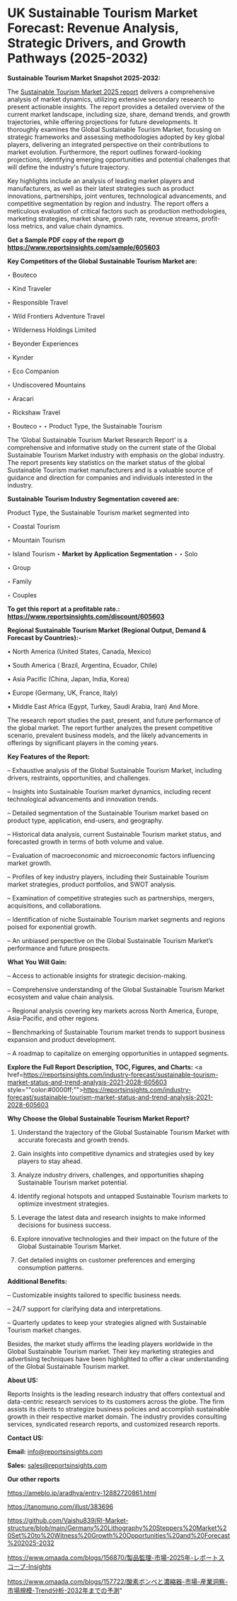 # UK Sustainable Tourism Market Forecast: Revenue Analysis, Strategic Drivers, and Growth Pathways (2025-2032)

<strong>Sustainable Tourism Market Snapshot 2025-2032:</strong>

The <a href=https://www.reportsinsights.com/sample/605603>Sustainable Tourism Market 2025 report</a> delivers a comprehensive analysis of market dynamics, utilizing extensive secondary research to present actionable insights. The report provides a detailed overview of the current market landscape, including size, share, demand trends, and growth trajectories, while offering projections for future developments. It thoroughly examines the Global Sustainable Tourism Market, focusing on strategic frameworks and assessing methodologies adopted by key global players, delivering an integrated perspective on their contributions to market evolution. Furthermore, the report outlines forward-looking projections, identifying emerging opportunities and potential challenges that will define the industry's future trajectory.

Key highlights include an analysis of leading market players and manufacturers, as well as their latest strategies such as product innovations, partnerships, joint ventures, technological advancements, and competitive segmentation by region and industry. The report offers a meticulous evaluation of critical factors such as production methodologies, marketing strategies, market share, growth rate, revenue streams, profit-loss metrics, and value chain dynamics.

<strong>Get a Sample PDF copy of the report @ <a href=https://www.reportsinsights.com/sample/605603 style=color:#0000ff;>https://www.reportsinsights.com/sample/605603</a></strong>

<strong>Key Competitors of the Global Sustainable Tourism Market are:</strong>

‣ Bouteco

‣ Kind Traveler

‣ Responsible Travel

‣ Wild Frontiers Adventure Travel

‣ Wilderness Holdings Limited

‣ Beyonder Experiences

‣ Kynder

‣ Eco Companion

‣ Undiscovered Mountains

‣ Aracari

‣ Rickshaw Travel

‣ Bouteco
‣ 
‣    Product Type, the Sustainable Tourism

The ‘Global Sustainable Tourism Market Research Report’ is a comprehensive and informative study on the current state of the Global Sustainable Tourism Market industry with emphasis on the global industry. The report presents key statistics on the market status of the global Sustainable Tourism market manufacturers and is a valuable source of guidance and direction for companies and individuals interested in the industry.

<strong>Sustainable Tourism Industry Segmentation covered are:</strong>

Product Type, the Sustainable Tourism market segmented into

‣ Coastal Tourism

‣ Mountain Tourism

‣ Island Tourism
‣ 
<strong>Market by Application Segmentation</strong>
‣
‣  Solo

‣ Group

‣ Family

‣ Couples

<strong>To get this report at a profitable rate.: <a href=https://www.reportsinsights.com/discount/605603 style=color:#0000ff;>https://www.reportsinsights.com/discount/605603</a></strong>

<strong>Regional Sustainable Tourism Market (Regional Output, Demand &amp; Forecast by Countries):-</strong>

• North America (United States, Canada, Mexico)

• South America ( Brazil, Argentina, Ecuador, Chile)

• Asia Pacific (China, Japan, India, Korea)

• Europe (Germany, UK, France, Italy)

• Middle East Africa (Egypt, Turkey, Saudi Arabia, Iran) And More.

The research report studies the past, present, and future performance of the global market. The report further analyzes the present competitive scenario, prevalent business models, and the likely advancements in offerings by significant players in the coming years.

<strong>Key Features of the Report:</strong>

– Exhaustive analysis of the Global Sustainable Tourism Market, including drivers, restraints, opportunities, and challenges.

– Insights into Sustainable Tourism market dynamics, including recent technological advancements and innovation trends.

– Detailed segmentation of the Sustainable Tourism market based on product type, application, end-users, and geography.

– Historical data analysis, current Sustainable Tourism market status, and forecasted growth in terms of both volume and value.

– Evaluation of macroeconomic and microeconomic factors influencing market growth.

– Profiles of key industry players, including their Sustainable Tourism market strategies, product portfolios, and SWOT analysis.

– Examination of competitive strategies such as partnerships, mergers, acquisitions, and collaborations.

– Identification of niche Sustainable Tourism market segments and regions poised for exponential growth.

– An unbiased perspective on the Global Sustainable Tourism Market’s performance and future prospects.

<strong>What You Will Gain:</strong>

– Access to actionable insights for strategic decision-making.

– Comprehensive understanding of the Global Sustainable Tourism Market ecosystem and value chain analysis.

– Regional analysis covering key markets across North America, Europe, Asia-Pacific, and other regions.

– Benchmarking of Sustainable Tourism market trends to support business expansion and product development.

– A roadmap to capitalize on emerging opportunities in untapped segments.

<strong>Explore the Full Report Description, TOC, Figures, and Charts:</strong>
<a href=https://reportsinsights.com/industry-forecast/sustainable-tourism-market-status-and-trend-analysis-2021-2028-605603 style=""color:#0000ff;"">https://reportsinsights.com/industry-forecast/sustainable-tourism-market-status-and-trend-analysis-2021-2028-605603</a>

<strong>Why Choose the Global Sustainable Tourism Market Report?</strong>

1. Understand the trajectory of the Global Sustainable Tourism Market with accurate forecasts and growth trends.

2. Gain insights into competitive dynamics and strategies used by key players to stay ahead.

3. Analyze industry drivers, challenges, and opportunities shaping Sustainable Tourism market potential.

4. Identify regional hotspots and untapped Sustainable Tourism markets to optimize investment strategies.

5. Leverage the latest data and research insights to make informed decisions for business success.

6. Explore innovative technologies and their impact on the future of the Global Sustainable Tourism Market.

7. Get detailed insights on customer preferences and emerging consumption patterns.

<strong>Additional Benefits:</strong>

– Customizable insights tailored to specific business needs.

– 24/7 support for clarifying data and interpretations.

– Quarterly updates to keep your strategies aligned with Sustainable Tourism market changes.

Besides, the market study affirms the leading players worldwide in the Global Sustainable Tourism market. Their key marketing strategies and advertising techniques have been highlighted to offer a clear understanding of the Global Sustainable Tourism market.

<strong><strong>About US</strong>:</strong>

Reports Insights is the leading research industry that offers contextual and data-centric research services to its customers across the globe. The firm assists its clients to strategize business policies and accomplish sustainable growth in their respective market domain. The industry provides consulting services, syndicated research reports, and customized research reports.

<strong>Contact US:</strong>

<p class=><b>Email:</b> <a href=mailto:info@reportsinsights.com>info@reportsinsights.com</a></p>
<p class=><b>Sales:</b> <a href=mailto:sales@reportsinsights.com>sales@reportsinsights.com</a></p>

<strong>Our other reports</strong>

<a href=https://ameblo.jp/aradhya/entry-12882720861.html>https://ameblo.jp/aradhya/entry-12882720861.html</a>

<a href=https://tanomuno.com/illust/383696>https://tanomuno.com/illust/383696</a>

<a href=https://github.com/Vaishu839/RI-Market-structure/blob/main/Germany%20Lithography%20Steppers%20Market%20Set%20to%20Witness%20Growth%20Opportunities%20and%20Forecast%202025-2032>https://github.com/Vaishu839/RI-Market-structure/blob/main/Germany%20Lithography%20Steppers%20Market%20Set%20to%20Witness%20Growth%20Opportunities%20and%20Forecast%202025-2032</a>

<a href=https://www.omaada.com/blogs/156870/製品監理-市場-2025年-レポートスコープ-Insights>https://www.omaada.com/blogs/156870/製品監理-市場-2025年-レポートスコープ-Insights</a>

<a href=https://www.omaada.com/blogs/157722/酸素ボンベと濃縮器-市場-産業洞察-市場規模-Trend分析-2032年までの予測>https://www.omaada.com/blogs/157722/酸素ボンベと濃縮器-市場-産業洞察-市場規模-Trend分析-2032年までの予測</a>"
